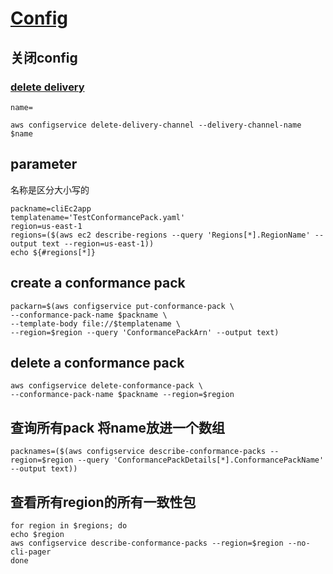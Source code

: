 # [Config](https://awscli.amazonaws.com/v2/documentation/api/latest/reference/configservice/index.html#cli-aws-configservice)
## 关闭config
### [delete delivery](https://docs.aws.amazon.com/cli/latest/reference/configservice/delete-delivery-channel.html)
```
name=
```
```
aws configservice delete-delivery-channel --delivery-channel-name $name
```


## parameter
名称是区分大小写的
```
packname=cliEc2app
templatename='TestConformancePack.yaml'
region=us-east-1
regions=($(aws ec2 describe-regions --query 'Regions[*].RegionName' --output text --region=us-east-1))
echo ${#regions[*]}
```

## create a conformance pack
```
packarn=$(aws configservice put-conformance-pack \
--conformance-pack-name $packname \
--template-body file://$templatename \
--region=$region --query 'ConformancePackArn' --output text)
```
## delete a conformance pack
```
aws configservice delete-conformance-pack \
--conformance-pack-name $packname --region=$region 
```

## 查询所有pack 将name放进一个数组
```
packnames=($(aws configservice describe-conformance-packs --region=$region --query 'ConformancePackDetails[*].ConformancePackName' --output text))
```
## 查看所有region的所有一致性包
```
for region in $regions; do
echo $region
aws configservice describe-conformance-packs --region=$region --no-cli-pager
done

```
